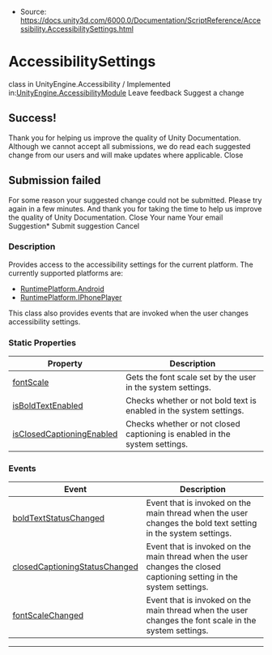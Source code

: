 * Source: https://docs.unity3d.com/6000.0/Documentation/ScriptReference/Accessibility.AccessibilitySettings.html

# AccessibilitySettings
class in UnityEngine.Accessibility
/
Implemented in:[UnityEngine.AccessibilityModule](https://docs.unity3d.com/6000.0/Documentation/ScriptReference/UnityEngine.AccessibilityModule.html)
Leave feedback
Suggest a change
## Success!
Thank you for helping us improve the quality of Unity Documentation. Although we cannot accept all submissions, we do read each suggested change from our users and will make updates where applicable.
Close
## Submission failed
For some reason your suggested change could not be submitted. Please <a>try again</a> in a few minutes. And thank you for taking the time to help us improve the quality of Unity Documentation.
Close
Your name Your email Suggestion* Submit suggestion
Cancel
### Description
Provides access to the accessibility settings for the current platform. 
The currently supported platforms are: 
  * [RuntimePlatform.Android](https://docs.unity3d.com/6000.0/Documentation/ScriptReference/RuntimePlatform.Android.html)
  * [RuntimePlatform.IPhonePlayer](https://docs.unity3d.com/6000.0/Documentation/ScriptReference/RuntimePlatform.IPhonePlayer.html)


This class also provides events that are invoked when the user changes accessibility settings. 
### Static Properties
Property | Description  
---|---  
[fontScale](https://docs.unity3d.com/6000.0/Documentation/ScriptReference/Accessibility.AccessibilitySettings-fontScale.html) |  Gets the font scale set by the user in the system settings.   
[isBoldTextEnabled](https://docs.unity3d.com/6000.0/Documentation/ScriptReference/Accessibility.AccessibilitySettings-isBoldTextEnabled.html) |  Checks whether or not bold text is enabled in the system settings.   
[isClosedCaptioningEnabled](https://docs.unity3d.com/6000.0/Documentation/ScriptReference/Accessibility.AccessibilitySettings-isClosedCaptioningEnabled.html) |  Checks whether or not closed captioning is enabled in the system settings.   
### Events
Event | Description  
---|---  
[boldTextStatusChanged](https://docs.unity3d.com/6000.0/Documentation/ScriptReference/Accessibility.AccessibilitySettings-boldTextStatusChanged.html) |  Event that is invoked on the main thread when the user changes the bold text setting in the system settings.   
[closedCaptioningStatusChanged](https://docs.unity3d.com/6000.0/Documentation/ScriptReference/Accessibility.AccessibilitySettings-closedCaptioningStatusChanged.html) |  Event that is invoked on the main thread when the user changes the closed captioning setting in the system settings.   
[fontScaleChanged](https://docs.unity3d.com/6000.0/Documentation/ScriptReference/Accessibility.AccessibilitySettings-fontScaleChanged.html) |  Event that is invoked on the main thread when the user changes the font scale in the system settings.   
* * *

